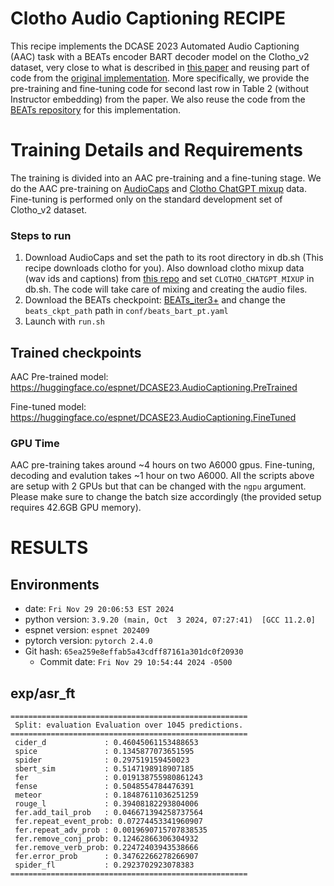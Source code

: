 # Clotho Audio Captioning RECIPE

This recipe implements the DCASE 2023 Automated Audio Captioning (AAC) task with a BEATs encoder BART decoder model on the Clotho_v2 dataset, very close to what is described in [this paper](https://arxiv.org/abs/2309.17352) and reusing part of code from the [original implementation](https://github.com/slSeanWU/beats-conformer-bart-audio-captioner?tab=readme-ov-file).
More specifically, we provide the pre-training and fine-tuning code for second last row in Table 2 (without Instructor embedding) from the paper.
We also reuse the code from the [BEATs repository](https://github.com/microsoft/unilm/tree/master/beats) for this implementation.

# Training Details and Requirements
The training is divided into an AAC pre-training and a fine-tuning stage.
We do the AAC pre-training on [AudioCaps](https://aclanthology.org/N19-1011/) and [Clotho ChatGPT mixup](https://huggingface.co/datasets/slseanwu/clotho-chatgpt-mixup-50K) data.
Fine-tuning is performed only on the standard development set of Clotho_v2 dataset.


### Steps to run

1. Download AudioCaps and set the path to its root directory in db.sh (This recipe downloads clotho for you). Also download clotho mixup data (wav ids and captions) from [this repo](https://huggingface.co/datasets/slseanwu/clotho-chatgpt-mixup-50K) and set `CLOTHO_CHATGPT_MIXUP` in db.sh. The code will take care of mixing and creating the audio files.
2. Download the BEATs checkpoint: [BEATs_iter3+](https://onedrive.live.com/?authkey=%21AGXnEG4l3mlIzfA&id=6B83B49411CA81A7%2125960&cid=6B83B49411CA81A7&parId=root&parQt=sharedby&o=OneUp) and change the `beats_ckpt_path` path in `conf/beats_bart_pt.yaml`
3. Launch with `run.sh`


## Trained checkpoints
AAC Pre-trained model: https://huggingface.co/espnet/DCASE23.AudioCaptioning.PreTrained

Fine-tuned model: https://huggingface.co/espnet/DCASE23.AudioCaptioning.FineTuned


### GPU Time
AAC pre-training takes around ~4 hours on two A6000 gpus.
Fine-tuning, decoding and evalution takes ~1 hour on two A6000.
All the scripts above are setup with 2 GPUs but that can be changed with the `ngpu` argument. Please make sure to change the batch size accordingly (the provided setup requires 42.6GB GPU memory).


<!-- Generated by scripts/utils/show_asr_result.sh -->
# RESULTS
## Environments
- date: `Fri Nov 29 20:06:53 EST 2024`
- python version: `3.9.20 (main, Oct  3 2024, 07:27:41)  [GCC 11.2.0]`
- espnet version: `espnet 202409`
- pytorch version: `pytorch 2.4.0`
- Git hash: `65ea259e8effab5a43cdff87161a301dc0f20930`
  - Commit date: `Fri Nov 29 10:54:44 2024 -0500`

<!-- Copied from the output produced by local/evaluation.py -->
## exp/asr_ft
```
=====================================================
 Split: evaluation Evaluation over 1045 predictions.
=====================================================
 cider_d             : 0.46045061153488653
 spice               : 0.1345877073651595
 spider              : 0.297519159450023
 sbert_sim           : 0.5147198918907185
 fer                 : 0.019138755980861243
 fense               : 0.5048554784476391
 meteor              : 0.18487611036251259
 rouge_l             : 0.39408182293804006
 fer.add_tail_prob   : 0.046671394258737564
 fer.repeat_event_prob: 0.07274453341960907
 fer.repeat_adv_prob : 0.0019690715707838535
 fer.remove_conj_prob: 0.12462866306304932
 fer.remove_verb_prob: 0.22472403943538666
 fer.error_prob      : 0.34762266278266907
 spider_fl           : 0.2923702923078383
=====================================================
```
